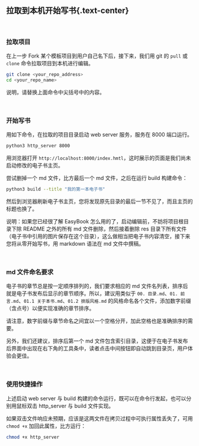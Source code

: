 拉取到本机开始写书{.text-center}
-------------------------------

&nbsp;

### 拉取项目

在上一步 Fork 某个模板项目到用户自己名下后，接下来，我们用 git 的 `pull` 或 `clone`  命令拉取项目到本机进行编辑。

``` bash
git clone <your_repo_address>
cd <your_repo_name>
```

说明，请替换上面命令中尖括号中的内容。

&nbsp;

### 开始写书

用如下命令，在拉取的项目目录启动 web server 服务，服务在 8000 端口运行。

``` bash
python3 http_server 8000
```

用浏览器打开 `http://localhost:8000/index.hmtl`，这时展示的页面是我们尚未启动修改的电子书主页。

尝试删掉一个 md 文件，比方最后一个 md 文件，之后在运行 build 构建命令：

``` bash
python3 build --title "我的第一本电子书"
```

然后到浏览器刷新电子书主页，您将发现原先目录的最后一节不见了，而且主页的标题也换了。

说明：如果您已经很了解 EasyBook 怎么用的了，启动编辑前，不妨将项目根目录下除 README 之外的所有 md 文件删除，然后接着删除 res 目录下所有文件（电子书中引用的图片保存在这个目录），这么做相当把电子书内容清空，接下来您将从零开始写书，用 markdown 语法在 md 文件中撰稿。

&nbsp;

### md 文件命名要求

电子书的章节总是按一定顺序排列的，我们要求相应的 md 文件名列表，排序后就是电子书发布后显示的章节顺序。所以，建议用类似于 `00. 目录.md`、`01. 前言.md`、`01.1 关于本书.md`、`01.2 排版风格.md` 的风格命名各个文件，添加数字前缀（含点号）以便实现准确的章节排序。

请注意，数字前缀与章节命名之间宜以一个空格分开，加此空格也是准确排序的需要。

另外，我们还建议，排序后第一个 md 文件包含索引目录，这便于在电子书发布后界面中出现在右下角的工具条中，读者点击中间按钮即自动跳到目录页，用户体验会更佳。

&nbsp;

### 使用快捷操作

上述启动 web server 与 build 构建的命令运行，既可以在命令行发起，也可以分别用鼠标双击 http_server 与 build 文件实现。

如果双击文件响应未预期，应该是这两文件在拷贝过程中可执行属性丢失了，可用 `chmod +x` 加回此属性，比方运行：

``` bash
chmod +x http_server
```
